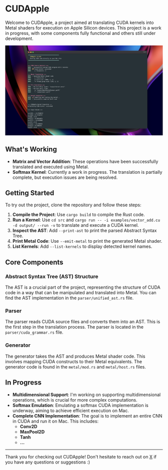 # CUDApple

Welcome to CUDApple, a project aimed at translating CUDA kernels into Metal shaders for execution on Apple Silicon devices. This project is a work in progress, with some components fully functional and others still under development.

![CUDApple presentation](src/docs/image.png)

## What's Working

- **Matrix and Vector Addition**: These operations have been successfully translated and executed using Metal.
- **Softmax Kernel**: Currently a work in progress. The translation is partially complete, but execution issues are being resolved.

## Getting Started

To try out the project, clone the repository and follow these steps:

1. **Compile the Project**: Use `cargo build` to compile the Rust code.
2. **Run a Kernel**: Use `cd src` and `cargo run -- -i examples/vector_add.cu -d output/ --run -v` to translate and execute a CUDA kernel.
3. **Inspect the AST**: Add `--print-ast` to print the parsed Abstract Syntax Tree.
4. **Print Metal Code**: Use `--emit-metal` to print the generated Metal shader.
5. **List Kernels**: Add `--list-kernels` to display detected kernel names.

## Core Components

### Abstract Syntax Tree (AST) Structure
The AST is a crucial part of the project, representing the structure of CUDA code in a way that can be manipulated and translated into Metal. You can find the AST implementation in the `parser/unified_ast.rs` file.

### Parser
The parser reads CUDA source files and converts them into an AST. This is the first step in the translation process. The parser is located in the `parser/cuda_grammar.rs` file.

### Generator
The generator takes the AST and produces Metal shader code. This involves mapping CUDA constructs to their Metal equivalents. The generator code is found in the `metal/mod.rs` and `metal/host.rs` files.

## In Progress

- **Multidimensional Support**: I'm working on supporting multidimensional operations, which is crucial for more complex computations.
- **Softmax Emulation**: Emulating a softmax CUDA implementation is underway, aiming to achieve efficient execution on Mac.
- **Complete CNN Implementation**: The goal is to implement an entire CNN in CUDA and run it on Mac. This includes:
  - **Conv2D**
  - **MaxPool2D**
  - **Tanh**
  - **...**

---
Thank you for checking out CUDApple! Don't hesitate to reach out on [X](https://twitter.com/erudictus) if you have any questions or suggestions :)
